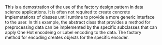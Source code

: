 This is a demostration of the use of the factory design pattern in data science applications. It is often not required to create concrete implemetations of classes until runtime to provide a more generic interface to the user. In this example, the abstract class that provides a method for preprocessing data can be implemented by the specific subclasses that can apply One Hot encodeing or Label encoding to the data. The factory method for encoding creates objects for the specific encoder.